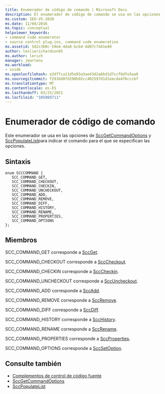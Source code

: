 ```yaml
---
title: Enumerador de código de comando | Microsoft Docs
description: El enumerador de código de comando se usa en las opciones de SccGetCommandOptions y SccPopulateListto para indicar el comando para el que se especifican las opciones.
ms.custom: SEO-VS-2020
ms.date: 11/04/2016
ms.topic: conceptual
helpviewer_keywords:
- command code enumerator
- source control plug-ins, command code enumeration
ms.assetid: 5d2c360c-59e4-4da8-bcb4-dd07c7441e40
author: leslierichardson95
ms.author: lerich
manager: jmartens
ms.workload:
- vssdk
ms.openlocfilehash: e2df7ca11d5e93a3ae43d2a6bd1d7ccf8dfe5aa6
ms.sourcegitcommit: f2916d8fd296b92cc402597d1d1eecda4f6cccbf
ms.translationtype: MT
ms.contentlocale: es-ES
ms.lasthandoff: 03/25/2021
ms.locfileid: "105089711"
---
```

# <a name="command-code-enumerator"></a>Enumerador de código de comando
Este enumerador se usa en las opciones de [SccGetCommandOptions](../extensibility/sccgetcommandoptions-function.md) y [SccPopulateList](../extensibility/sccpopulatelist-function.md)para indicar el comando para el que se especifican las opciones.

## <a name="syntax"></a>Sintaxis

```
enum SCCCOMMAND {
   SCC_COMMAND_GET,
   SCC_COMMAND_CHECKOUT,
   SCC_COMMAND_CHECKIN,
   SCC_COMMAND_UNCHECKOUT,
   SCC_COMMAND_ADD,
   SCC_COMMAND_REMOVE,
   SCC_COMMAND_DIFF,
   SCC_COMMAND_HISTORY,
   SCC_COMMAND_RENAME,
   SCC_COMMAND_PROPERTIES,
   SCC_COMMAND_OPTIONS
};
```

## <a name="members"></a>Miembros
SCC_COMMAND_GET corresponde a [SccGet](../extensibility/sccget-function.md).

SCC_COMMAND_CHECKOUT corresponde a [SccCheckout](../extensibility/scccheckout-function.md).

SCC_COMMAND_CHECKIN corresponde a [SccCheckin](../extensibility/scccheckin-function.md).

SCC_COMMAND_UNCHECKOUT corresponde a [SccUncheckout](../extensibility/sccuncheckout-function.md).

SCC_COMMAND_ADD corresponde a [SccAdd](../extensibility/sccadd-function.md).

SCC_COMMAND_REMOVE corresponde a [SccRemove](../extensibility/sccremove-function.md).

SCC_COMMAND_DIFF corresponde a [SccDiff](../extensibility/sccdiff-function.md).

SCC_COMMAND_HISTORY corresponde a [SccHistory](../extensibility/scchistory-function.md).

SCC_COMMAND_RENAME corresponde a [SccRename](../extensibility/sccrename-function.md).

SCC_COMMAND_PROPERTIES corresponde a [SccProperties](../extensibility/sccproperties-function.md).

SCC_COMMAND_OPTIONS corresponde a [SccSetOption](../extensibility/sccsetoption-function.md).

## <a name="see-also"></a>Consulte también
- [Complementos de control de código fuente](../extensibility/source-control-plug-ins.md)
- [SccGetCommandOptions](../extensibility/sccgetcommandoptions-function.md)
- [SccPopulateList](../extensibility/sccpopulatelist-function.md)
